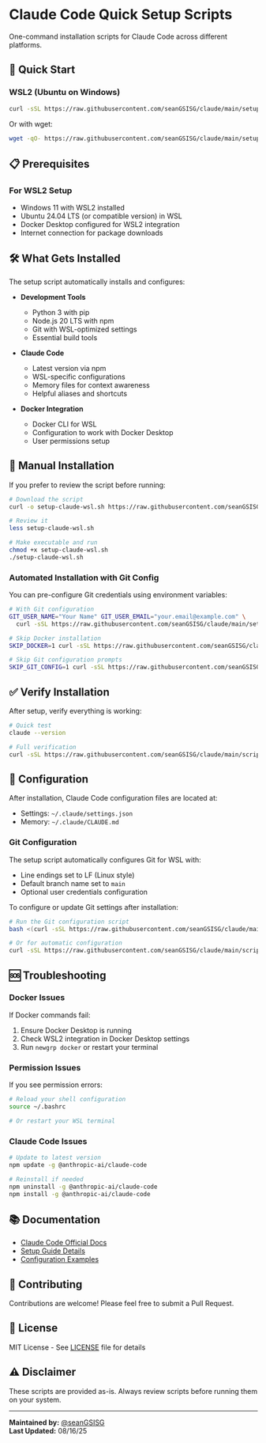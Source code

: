 # Claude Code Quick Setup Scripts

One-command installation scripts for Claude Code across different platforms.

## 🚀 Quick Start

### WSL2 (Ubuntu on Windows)

```bash
curl -sSL https://raw.githubusercontent.com/seanGSISG/claude/main/setup/setup-claude-wsl.sh | bash
```

Or with wget:

```bash
wget -qO- https://raw.githubusercontent.com/seanGSISG/claude/main/setup/setup-claude-wsl.sh | bash
```

## 📋 Prerequisites

### For WSL2 Setup
- Windows 11 with WSL2 installed
- Ubuntu 24.04 LTS (or compatible version) in WSL
- Docker Desktop configured for WSL2 integration
- Internet connection for package downloads

## 🛠️ What Gets Installed

The setup script automatically installs and configures:

- **Development Tools**
  - Python 3 with pip
  - Node.js 20 LTS with npm
  - Git with WSL-optimized settings
  - Essential build tools

- **Claude Code**
  - Latest version via npm
  - WSL-specific configurations
  - Memory files for context awareness
  - Helpful aliases and shortcuts

- **Docker Integration**
  - Docker CLI for WSL
  - Configuration to work with Docker Desktop
  - User permissions setup

## 📖 Manual Installation

If you prefer to review the script before running:

```bash
# Download the script
curl -o setup-claude-wsl.sh https://raw.githubusercontent.com/seanGSISG/claude/main/setup/setup-claude-wsl.sh

# Review it
less setup-claude-wsl.sh

# Make executable and run
chmod +x setup-claude-wsl.sh
./setup-claude-wsl.sh
```

### Automated Installation with Git Config

You can pre-configure Git credentials using environment variables:

```bash
# With Git configuration
GIT_USER_NAME="Your Name" GIT_USER_EMAIL="your.email@example.com" \
  curl -sSL https://raw.githubusercontent.com/seanGSISG/claude/main/setup/setup-claude-wsl.sh | bash

# Skip Docker installation
SKIP_DOCKER=1 curl -sSL https://raw.githubusercontent.com/seanGSISG/claude/main/setup/setup-claude-wsl.sh | bash

# Skip Git configuration prompts
SKIP_GIT_CONFIG=1 curl -sSL https://raw.githubusercontent.com/seanGSISG/claude/main/setup/setup-claude-wsl.sh | bash
```

## ✅ Verify Installation

After setup, verify everything is working:

```bash
# Quick test
claude --version

# Full verification
curl -sSL https://raw.githubusercontent.com/seanGSISG/claude/main/scripts/verify-setup.sh | bash
```

## 🔧 Configuration

After installation, Claude Code configuration files are located at:
- Settings: `~/.claude/settings.json`
- Memory: `~/.claude/CLAUDE.md`

### Git Configuration

The setup script automatically configures Git for WSL with:
- Line endings set to LF (Linux style)
- Default branch name set to `main`
- Optional user credentials configuration

To configure or update Git settings after installation:

```bash
# Run the Git configuration script
bash <(curl -sSL https://raw.githubusercontent.com/seanGSISG/claude/main/scripts/configure-git.sh)

# Or for automatic configuration
curl -sSL https://raw.githubusercontent.com/seanGSISG/claude/main/scripts/configure-git.sh | bash -s -- --auto "Your Name" "your.email@example.com"
```

## 🆘 Troubleshooting

### Docker Issues
If Docker commands fail:
1. Ensure Docker Desktop is running
2. Check WSL2 integration in Docker Desktop settings
3. Run `newgrp docker` or restart your terminal

### Permission Issues
If you see permission errors:
```bash
# Reload your shell configuration
source ~/.bashrc

# Or restart your WSL terminal
```

### Claude Code Issues
```bash
# Update to latest version
npm update -g @anthropic-ai/claude-code

# Reinstall if needed
npm uninstall -g @anthropic-ai/claude-code
npm install -g @anthropic-ai/claude-code
```

## 📚 Documentation

- [Claude Code Official Docs](https://docs.anthropic.com/en/docs/claude-code/overview)
- [Setup Guide Details](./setup/README.md)
- [Configuration Examples](./configs/)

## 🤝 Contributing

Contributions are welcome! Please feel free to submit a Pull Request.

## 📄 License

MIT License - See [LICENSE](LICENSE) file for details

## ⚠️ Disclaimer

These scripts are provided as-is. Always review scripts before running them on your system.

---

**Maintained by:** [@seanGSISG](https://github.com/seanGSISG)  
**Last Updated:** 08/16/25
